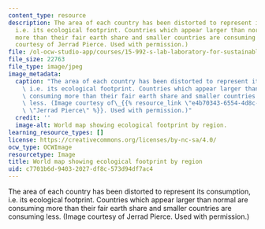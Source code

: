 ```yaml
---
content_type: resource
description: The area of each country has been distorted to represent its consumption,
  i.e. its ecological footprint. Countries which appear larger than normal are consuming
  more than their fair earth share and smaller countries are consuming less. (Image
  courtesy of Jerrad Pierce. Used with permission.)
file: /ol-ocw-studio-app/courses/15-992-s-lab-laboratory-for-sustainable-business-spring-2008/c7701b6d94032027df8c573d94df7ac4_15-992s08.jpg
file_size: 22763
file_type: image/jpeg
image_metadata:
  caption: "The area of each country has been distorted to represent its consumption,\
    \ i.e. its ecological footprint. Countries which appear larger than normal are\
    \ consuming more than their fair earth share and smaller countries are consuming\
    \ less. (Image courtesy of\_{{% resource_link \"e4b70343-6554-4d8c-b521-5a618bfc9487\"\
    \ \"Jerrad Pierce\" %}}. Used with permission.)"
  credit: ''
  image-alt: World map showing ecological footprint by region.
learning_resource_types: []
license: https://creativecommons.org/licenses/by-nc-sa/4.0/
ocw_type: OCWImage
resourcetype: Image
title: World map showing ecological footprint by region
uid: c7701b6d-9403-2027-df8c-573d94df7ac4
---
```

The area of each country has been distorted to represent its consumption, i.e. its ecological footprint. Countries which appear larger than normal are consuming more than their fair earth share and smaller countries are consuming less. (Image courtesy of Jerrad Pierce. Used with permission.)